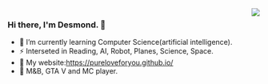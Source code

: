 <img align="right" src="https://github-readme-stats.vercel.app/api?username=PureLoveForyou&show_icons=true&icon_color=CE1D2D&text_color=718096&bg_color=ffffff&hide_title=true" />

### Hi there, I'm Desmond. 👋

- 🌱 I’m currently learning Computer Science(artificial intelligence).
- ⚡ Interseted in Reading, AI, Robot, Planes, Science, Space.
- 🔭 My website:https://pureloveforyou.github.io/
- 👯 M&B, GTA V and MC player.

<!--
**PureLoveForyou/PureLoveForyou** is a ✨ _special_ ✨ repository because its `README.md` (this file) appears on your GitHub profile.

Here are some ideas to get you started:

- 🔭 I’m currently working on Computer Science(artificial intelligence).
- 🌱 I’m currently learning ...
- 👯 I’m looking to collaborate on ...
- 🤔 I’m looking for help with ...
- 💬 Ask me about ...
- 📫 How to reach me: ...
- 😄 Pronouns: ...
- ⚡ Fun fact: ...
-->
